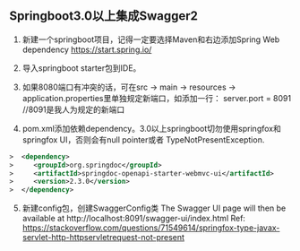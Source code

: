 ## Springboot3.0以上集成Swagger2
1.	新建一个springboot项目，记得一定要选择Maven和右边添加Spring Web dependency
https://start.spring.io/
 
2.	导入springboot starter包到IDE。
   
3.	如果8080端口有冲突的话，可在src -> main -> resources -> application.properties里单独规定新端口，如添加一行：
server.port = 8091 //8091是我人为规定的新端口

4.	pom.xml添加依赖dependency。3.0以上springboot切勿使用springfox和springfox UI，否则会有null pointer或者 TypeNotPresentException.
```pom.xml
>  <dependency>
>     <groupId>org.springdoc</groupId>
>     <artifactId>springdoc-openapi-starter-webmvc-ui</artifactId>
>     <version>2.3.0</version>
>  </dependency>
```

5.	新建config包，创建SwaggerConfig类
The Swagger UI page will then be available at http://localhost:8091/swagger-ui/index.html
Ref: https://stackoverflow.com/questions/71549614/springfox-type-javax-servlet-http-httpservletrequest-not-present



